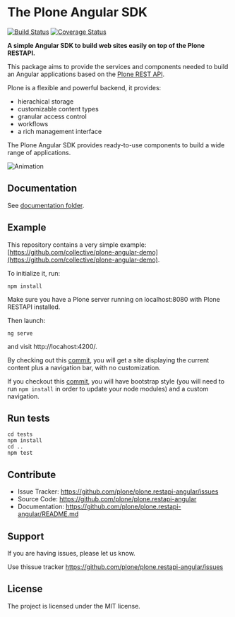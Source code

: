# The Plone Angular SDK

[![Build Status](https://travis-ci.org/plone/plone.restapi-angular.svg?branch=master)](https://travis-ci.org/plone/plone.restapi-angular)
[![Coverage Status](https://coveralls.io/repos/github/plone/plone.restapi-angular/badge.svg?branch=master)](https://coveralls.io/github/plone/plone.restapi-angular?branch=master)

**A simple Angular SDK to build web sites easily on top of the Plone RESTAPI.**

This package aims to provide the services and components needed to build an Angular applications based on the [Plone REST API](http://plonerestapi.readthedocs.io/en/latest/).

Plone is a flexible and powerful backend, it provides:

- hierachical storage
- customizable content types
- granular access control
- workflows
- a rich management interface

The Plone Angular SDK provides ready-to-use components to build a wide range of applications.

![Animation](https://github.com/plone/plone.restapi-angular/raw/master/docs/anim.gif)

## Documentation

See [documentation folder](/docs).

## Example

This repository contains a very simple example: [https://github.com/collective/plone-angular-demo](https://github.com/collective/plone-angular-demo).

To initialize it, run:
```
npm install
```

Make sure you have a Plone server running on localhost:8080 with Plone RESTAPI installed.

Then launch:
```
ng serve
```
and visit http://locahost:4200/.

By checking out this [commit](https://github.com/collective/plone-angular-demo/commit/152068ef3db2362da52e36ae7fe753992dd3bf42), you will get a site displaying the current content plus a navigation bar, with no customization.

If you checkout this [commit](https://github.com/collective/plone-angular-demo/commit/3881c003d1d253208d2db4a14c2bbec6dbe1b484), you will have bootstrap style (you will need to run `npm install` in order to update your node modules) and a custom navigation.

## Run tests

    cd tests
    npm install
    cd ..
    npm test

## Contribute

- Issue Tracker: https://github.com/plone/plone.restapi-angular/issues
- Source Code: https://github.com/plone/plone.restapi-angular
- Documentation: https://github.com/plone/plone.restapi-angular/README.md

## Support

If you are having issues, please let us know.

Use thissue tracker https://github.com/plone/plone.restapi-angular/issues

## License

The project is licensed under the MIT license.
